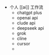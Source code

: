 - 个人 [[ai]] 工作流
	- chatgpt plus
	- openai api
	- clude api
	- deepseek api
	- grok
	- cline
	- cursor
	-